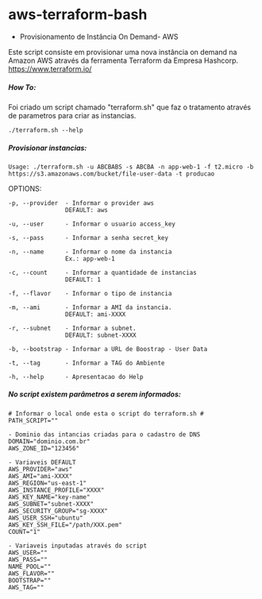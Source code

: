 # aws-terraform-bash

- Provisionamento de Instância On Demand- AWS

Este script consiste em provisionar uma nova instância on demand na Amazon AWS através da ferramenta Terraform da Empresa Hashcorp.
https://www.terraform.io/

##### How To:

Foi criado um script chamado "terraform.sh" que faz o tratamento através de parametros para criar as instancias.

```
./terraform.sh --help
```

##### Provisionar instancias:

```
Usage: ./terraform.sh -u ABCBABS -s ABCBA -n app-web-1 -f t2.micro -b https://s3.amazonaws.com/bucket/file-user-data -t producao
```

OPTIONS:

```
-p, --provider  - Informar o provider aws
                DEFAULT: aws

-u, --user      - Informar o usuario access_key

-s, --pass      - Informar a senha secret_key

-n, --name      - Informar o nome da instancia
                Ex.: app-web-1

-c, --count     - Informar a quantidade de instancias
                DEFAULT: 1

-f, --flavor    - Informar o tipo de instancia

-m, --ami       - Informar a AMI da instancia.
                DEFAULT: ami-XXXX

-r, --subnet    - Informar a subnet.
                DEFAULT: subnet-XXXX

-b, --bootstrap - Informar a URL de Boostrap - User Data

-t, --tag       - Informar a TAG do Ambiente

-h, --help      - Apresentacao do Help
```

##### No script existem parâmetros a serem informados:

```
# Informar o local onde esta o script do terraform.sh #
PATH_SCRIPT=""

- Dominio das intancias criadas para o cadastro de DNS
DOMAIN="dominio.com.br"
AWS_ZONE_ID="123456"

- Variaveis DEFAULT
AWS_PROVIDER="aws"
AWS_AMI="ami-XXXX"
AWS_REGION="us-east-1"
AWS_INSTANCE_PROFILE="XXXX"
AWS_KEY_NAME="key-name"
AWS_SUBNET="subnet-XXXX"
AWS_SECURITY_GROUP="sg-XXXX"
AWS_USER_SSH="ubuntu"
AWS_KEY_SSH_FILE="/path/XXX.pem"
COUNT="1"

- Variaveis inputadas através do script
AWS_USER=""
AWS_PASS=""
NAME_POOL=""
AWS_FLAVOR=""
BOOTSTRAP=""
AWS_TAG=""
```
